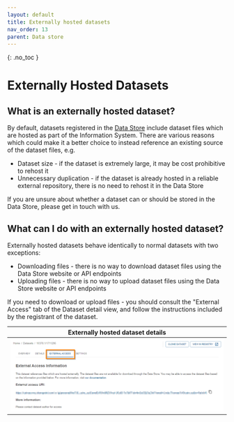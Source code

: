 ```yaml
---
layout: default
title: Externally hosted datasets
nav_order: 13
parent: Data store
---
```


{: .no_toc }

# Externally Hosted Datasets

## What is an externally hosted dataset?

By default, datasets registered in the [Data Store](./index) include dataset files which are hosted as part of the Information System. There are various reasons which could make it a better choice to instead reference an existing source of the dataset files, e.g.

-   Dataset size - if the dataset is extremely large, it may be cost prohibitive to rehost it
-   Unnecessary duplication - if the dataset is already hosted in a reliable external repository, there is no need to rehost it in the Data Store

If you are unsure about whether a dataset can or should be stored in the Data Store, please get in touch with us.

## What can I do with an externally hosted dataset?

Externally hosted datasets behave identically to normal datasets with two exceptions:

-   Downloading files - there is no way to download dataset files using the Data Store website or API endpoints
-   Uploading files - there is no way to upload dataset files using the Data Store website or API endpoints

If you need to download or upload files - you should consult the "External Access" tab of the Dataset detail view, and follow the instructions included by the registrant of the dataset.

|                             Externally hosted dataset details                              |
| :----------------------------------------------------------------------------------------: |
| <img src="../assets/images/data_store/externallyHosted.png" alt="drawing" width="800"/> |
